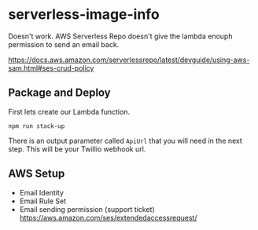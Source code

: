 # serverless-image-info

Doesn't work.  AWS Serverless Repo doesn't give the lambda enouph permission to send an email back.

https://docs.aws.amazon.com/serverlessrepo/latest/devguide/using-aws-sam.html#ses-crud-policy

## Package and Deploy
First lets create our Lambda function.

`npm run stack-up`

There is an output parameter called `ApiUrl` that you will need in the next step.  This will be your Twillio webhook url.

## AWS Setup
- Email Identity
- Email Rule Set
- Email sending permission (support ticket) https://aws.amazon.com/ses/extendedaccessrequest/